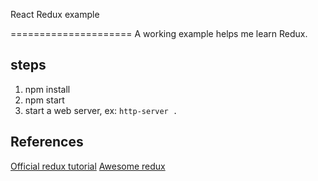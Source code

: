 


React Redux example

=====================
A working example helps me learn Redux. 

## steps
1. npm install
2. npm start 
3. start a web server, ex: `http-server .`

## References
[Official redux tutorial](https://rackt.github.io/redux/docs/recipes/ReducingBoilerplate.html)
[Awesome redux](https://github.com/xgrommx/awesome-redux)

